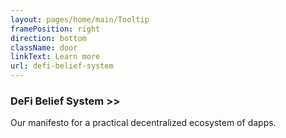 ```yaml
---
layout: pages/home/main/Tooltip
framePosition: right
direction: bottom
className: door
linkText: Learn more
url: defi-belief-system
---
```


### DeFi Belief System >>

Our manifesto for a practical decentralized ecosystem of dapps.
